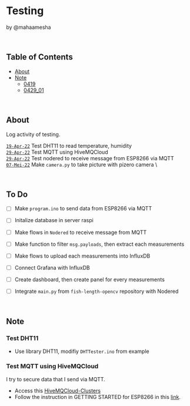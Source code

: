 # Testing
by @mahaamesha

<br>

## Table of Contents

- [About](#about)
- [Note](#note)
    - [0419](#0419)
    - [0429_01](#0429_01)

<br>

## About <a name = "about"></a>

Log activity of testing.

[`19-Apr-22`](test/0419/)       Test DHT11 to read temperature, humidity \
[`29-Apr-22`](test/0429_01/)    Test MQTT using HiveMQCloud \
[`29-Apr-22`](test/0429_02/)    Test nodered to receive message from ESP8266 via MQTT \
[`07-Mei-22`](test/0507_01/)    Make `camera.py` to take picture with pizero camera \


<br>

## To Do <a name = "todo"></a>
- [ ] Make `program.ino` to send data from ESP8266 via MQTT
- [ ] Initalize database in server raspi
- [ ] Make flows in `Nodered` to receive message from MQTT
- [ ] Make function to filter `msg.payloads`, then extract each measurements
- [ ] Make flows to upload each measurements into InfluxDB
- [ ] Connect Grafana with InfluxDB
- [ ] Create dashboard, then create panel for every measurements

- [ ] Integrate `main.py` from `fish-length-opencv` repository with Nodered

<br>

## Note <a name = "note"></a>

### Test DHT11 <a name = "0419"></a>
- Use library DHT11, modifiy `DHTTester.ino` from example

### Test MQTT using HiveMQCloud <a name = "0429_01"></a>
I try to secure data that I send via MQTT.
- Access this [HiveMQCloud-Clusters](https://console.hivemq.cloud/clusters/)
- Follow the instruction in GETTING STARTED for ESP8266 in this [link](https://console.hivemq.cloud/clients/arduino-esp8266?uuid=fb39fa06a52049ecac3a88801077b1b7).

<br>